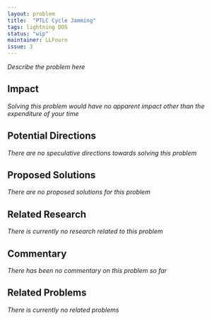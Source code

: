 ```yaml
---
layout: problem
title:  "PTLC Cycle Jamming"
tags: lightning DOS
status: "wip"
maintainer: LLFourn
issue: 3
---
```


*Describe the problem here*

## Impact

<!-- - Try not to repeat the description too much -->
<!-- - Make it clear what the impact on the big picture of Bitcoin's evolution would be -->

*Solving this problem would have no apparent impact other than the expenditure of your time*


## Potential Directions

<!-- - The main use of listing hand-wavy directions is useful to further explore the problem. -->

*There are no speculative directions towards solving this problem*

## Proposed Solutions

*There are no proposed solutions for this problem*


## Related Research

<!-- A very liberal list of related research. Try to include at least a  half-sentence about what it is or why it's related -->

*There is currently no research related to this problem*


## Commentary

<!-- This is where you can post relevant informal and opinionated comments from various sources on the problem. -->
<!-- Also you or anyone else can add conjecture to this section (after review). -->
<!-- In general, this is not a comments section (use the issue for that). -->

*There has been no commentary on this problem so far*


## Related Problems

*There is currently no related problems*
